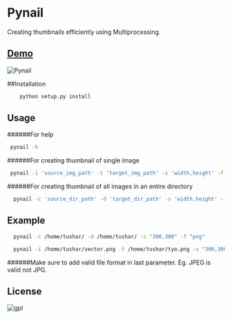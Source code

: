 # Pynail
Creating thumbnails efficiently using Multiprocessing.

## [Demo](https://cloud.githubusercontent.com/assets/7397433/9384866/bee546ee-4770-11e5-8c61-20496f8fa7b9.gif)

![Pynail](https://cloud.githubusercontent.com/assets/7397433/9384866/bee546ee-4770-11e5-8c61-20496f8fa7b9.gif)

##Installation
```sh
	python setup.py install
```

## Usage

######For help
```sh
 pynail -h

```

######For creating thumbnail of single image

```sh
 pynail -i 'source_img_path' -t 'target_img_path' -s 'width,height' -f 'format'

```

######For creating thumbnail of all images in an entire directory

```sh
  pynail -c 'source_dir_path' -d 'target_dir_path' -s 'width,height' -f 'format'

```

## Example
```sh
  pynail -c /home/tushar/ -d /home/tushar/ -s "300,300" -f "png"
```
```sh
  pynail -i /home/tushar/vector.png -t /home/tushar/tyo.png -s "300,300" -f "JPEG"

```
######Make sure to add valid file format in last parameter. Eg. JPEG is valid not JPG.

## License
![gpl](https://cloud.githubusercontent.com/assets/7397433/9025904/67008062-3936-11e5-8803-e5b164a0dfc0.png)

